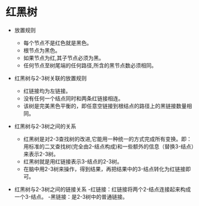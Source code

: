 # 红黑树
  * 放置规则
    - 每个节点不是红色就是黑色。
    - 根节点为黑色。
    - 如果节点为红,其子节点必须为黑。
    - 任何节点至树尾端的任何路径,所含的黑节点数必须相同。
    
   * 红黑树与2-3树关联的放置规则
     - 红链接均为左链接。
     - 没有任何一个结点同时和两条红链接相连。
     - 该树是完美黑色平衡的，即任意空链接到根结点的路径上的黑链接数量相同。
   
   * 红黑树与2-3树之间的关系
     - 红黑树是对2-3查找树的改进,它能用一种统一的方式完成所有变换。即：用标准的二叉查找树(完全由2-结点构成)和一些额外的信息（替换3-结点）来表示2-3树。
     - 红黑树就是用红链接表示3-结点的2-3树。
     - 在脑中用2-3树来操作，得到结果，再把结果中的3-结点转化为红链接即可。
    
   * 红黑树与2-3树之间的链接关系
     -红链接：红链接将两个2-结点连接起来构成一个3-结点。
     -黑链接：是2-3树中的普通链接。
